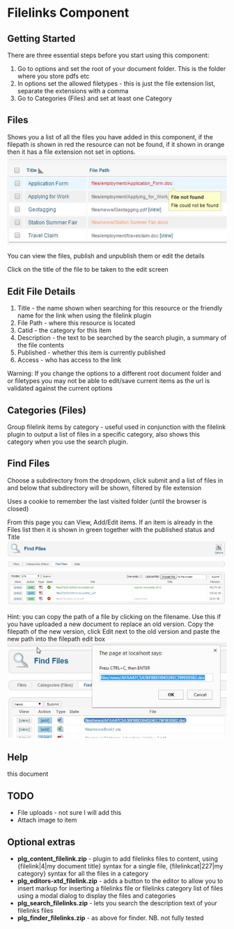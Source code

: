 # Filelinks Component

## Getting Started

There are three essential steps before you start using this component:

1.  Go to options and set the root of your document folder. This is the folder where you store pdfs etc
2.  In options set the allowed filetypes - this is just the file extension list, separate the extensions with a comma
3.  Go to Categories (Files) and set at least one Category

## Files

Shows you a list of all the files you have added in this component, if the filepath is shown in red the resource can not be found, if it shown in orange then it has a file extension not set in options.
![Files Screen](/com_filelinks_j25/media/help/files.jpg "Files screen")

You can view the files, publish and unpublish them or edit the details

Click on the title of the file to be taken to the edit screen

## Edit File Details

1.  Title - the name shown when searching for this resource or the friendly name for the link when using the filelink plugin
2.  File Path - where this resource is located
3.  Catid - the category for this item
4.  Description - the text to be searched by the search plugin, a summary of the file contents
5.  Published - whether this item is currently published
6.  Access - who has access to the link

Warning: If you change the options to a different root document folder and or filetypes you may not be able to edit/save current items as the url is validated against the current options

## Categories (Files)

Group filelink items by category - useful used in conjunction with the filelink plugin to output a list of files in a specific category, also shows this category when you use the search plugin. 

## Find Files

Choose a subdirectory from the dropdown, click submit and a list of files in and below that subdirectory will be shown, filtered by file extension

Uses a cookie to remember the last visited folder (until the browser is closed)

From this page you can View, Add/Edit items. If an item is already in the Files list then it is shown in green together with the published status and Title
![Find Files Screen](/com_filelinks_j25/media/help/find_files.jpg "Find Files screen")

Hint: you can copy the path of a file by clicking on the filename. Use this if you have uploaded a new document to replace an old version. Copy the filepath of the new version, click Edit next to the old version and paste the new path into the filepath edit box
![Find Files copy](/com_filelinks_j25/media/help/find_files_copy.jpg "Find Files copy")

## Help

this document

## TODO

* File uploads - not sure I will add this
* Attach image to item

## Optional extras

*   **plg\_content\_filelink.zip** - plugin to add filelinks files to content, using {filelink|4|my document title} syntax for a single file, {filelinkcat|227|my category} syntax for all the files in a category 
*   **plg\_editors-xtd\_filelink.zip** - adds a button to the editor to allow you to insert markup for inserting a filelinks file or filelinks category list of files using a modal dialog to display the files and categories
*   **plg\_search\_filelinks.zip** - lets you search the description text of your filelinks files
*   **plg\_finder\_filelinks.zip** - as above for finder. NB. not fully tested
